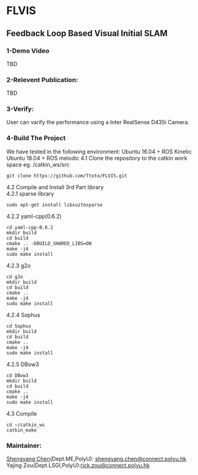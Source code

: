 #  FLVIS
## Feedback Loop Based Visual Initial SLAM

### 1-Demo Video
TBD
### 2-Relevent Publication:
TBD
### 3-Verify:
User can varify the performance using a Inter RealSense D435i Camera.

### 4-Build The Project
We have tested in the following environment:
Ubuntu 16.04 + ROS Kinetic
Ubuntu 18.04 + ROS melodic
4.1 Clone the repository to the catkin work space eg. /catkin_ws/src
````
git clone https://github.com/Ttoto/FLVIS.git
````
4.2 Compile and Install 3rd Part library <br />
4.2.1 sparse library
````
sudo apt-get install libsuitesparse
````
4.2.2 yaml-cpp(0.6.2)
````
cd yaml-cpp-0.6.2
mkdir build
cd build
cmake .. -DBUILD_SHARED_LIBS=ON
make -j4
sudo make install

````
4.2.3 g2o
````
cd g2o
mkdir build
cd build
cmake ..
make -j4
sudo make install
````
4.2.4 Sophus
````
cd Sophus
mkdir build
cd build
cmake ..
make -j4
sudo make install
````
4.2.5 DBow3
````
cd DBow3
mkdir build
cd build
cmake ..
make -j4
sudo make install
````
4.3 Compile
````
cd ~/catkin_ws
catkin_make
````

### Maintainer:
[Shengyang Chen](https://www.polyu.edu.hk/researchgrp/cywen/index.php/en/people/researchstudent.html)(Dept.ME,PolyU): shengyang.chen@connect.polyu.hk <br />
Yajing Zou(Dept.LSGI,PolyU):rick.zou@connect.polyu.hk
